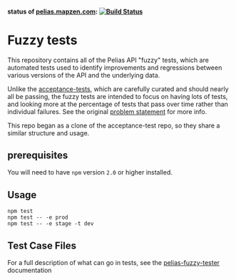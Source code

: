 #### status of [pelias.mapzen.com](http://pelias.mapzen.com): [![Build Status](https://travis-ci.org/pelias/fuzzy-tests.png)](https://travis-ci.org/pelias/fuzzy-tests)

# Fuzzy tests

This repository contains all of the Pelias API "fuzzy" tests, which are automated tests used to identify
improvements and regressions between various versions of the API and the underlying data.

Unlike the [acceptance-tests](https://github.com/pelias/acceptance-tests), which are carefully
curated and should nearly all be passing, the fuzzy tests are intended to focus on having lots of
tests, and looking more at the percentage of tests that pass over time rather than individual
failures. See the original [problem statement](https://github.com/pelias/acceptance-tests/issues/109) for more info.

This repo began as a clone of the acceptance-test repo, so they share a similar structure and usage.

## prerequisites

You will need to have `npm` version `2.0` or higher installed.

## Usage

```
npm test
npm test -- -e prod
npm test -- -e stage -t dev
```

## Test Case Files

For a full description of what can go in tests, see the
[pelias-fuzzy-tester](https://github.com/pelias/fuzzy-tester) documentation

